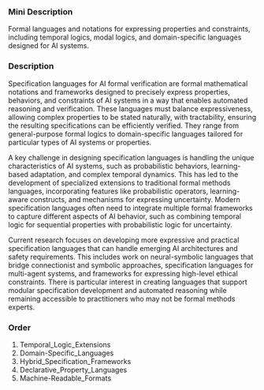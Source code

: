 ### Mini Description

Formal languages and notations for expressing properties and constraints, including temporal logics, modal logics, and domain-specific languages designed for AI systems.

### Description

Specification languages for AI formal verification are formal mathematical notations and frameworks designed to precisely express properties, behaviors, and constraints of AI systems in a way that enables automated reasoning and verification. These languages must balance expressiveness, allowing complex properties to be stated naturally, with tractability, ensuring the resulting specifications can be efficiently verified. They range from general-purpose formal logics to domain-specific languages tailored for particular types of AI systems or properties.

A key challenge in designing specification languages is handling the unique characteristics of AI systems, such as probabilistic behaviors, learning-based adaptation, and complex temporal dynamics. This has led to the development of specialized extensions to traditional formal methods languages, incorporating features like probabilistic operators, learning-aware constructs, and mechanisms for expressing uncertainty. Modern specification languages often need to integrate multiple formal frameworks to capture different aspects of AI behavior, such as combining temporal logic for sequential properties with probabilistic logic for uncertainty.

Current research focuses on developing more expressive and practical specification languages that can handle emerging AI architectures and safety requirements. This includes work on neural-symbolic languages that bridge connectionist and symbolic approaches, specification languages for multi-agent systems, and frameworks for expressing high-level ethical constraints. There is particular interest in creating languages that support modular specification development and automated reasoning while remaining accessible to practitioners who may not be formal methods experts.

### Order

1. Temporal_Logic_Extensions
2. Domain-Specific_Languages
3. Hybrid_Specification_Frameworks
4. Declarative_Property_Languages
5. Machine-Readable_Formats
